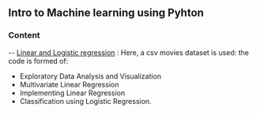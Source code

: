 ## Intro to Machine learning using Pyhton

### Content 

-- [Linear and Logistic regression](https://github.com/BahaaKaaki/490-Intro-to-Machine-learning/blob/main/lab_assignment_1.ipynb) : Here, a csv movies dataset is used: the code is formed of: 
- Exploratory Data Analysis and Visualization 
- Multivariate Linear Regression
- Implementing Linear Regression
- Classification using Logistic Regression.
